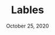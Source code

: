---
layout: project
title: Lables
date: October 25, 2020
desc: A theoretical design for a interative instilation piece. Particpants get to write on a label and stick it on the clear box to reprsent the labels that are put on us as human beings.
category: modeling , design
#cta:
  #title: Google Me!
  #url: https://www.google.com/search?q=grace
thumb: /images/portfolio/box6.jpg
images:
  - image:
    url: /images/portfolio/box8.jpg
    desc: Design Sketch 
    url: /images/portfolio/box1.jpg
    desc: Pre-Labeled Design
    url: /images/portfolio/box2.jpg
    desc: Pre-Labeled Design
    url: /images/portfolio/box2.jpg
    desc: Pre-Labeled Design
    url: /images/portfolio/box3.jpg
    desc: Pre-Labeled Design
    url: /images/portfolio/box4.jpg
    desc: Labeled Design 
    url: /images/portfolio/box5.jpg
    desc: Labeled Design
    url: /images/portfolio/box6.jpg
    desc: Labeled Design
    url: /images/portfolio/box7.jpg
    desc: Labeled Design
---